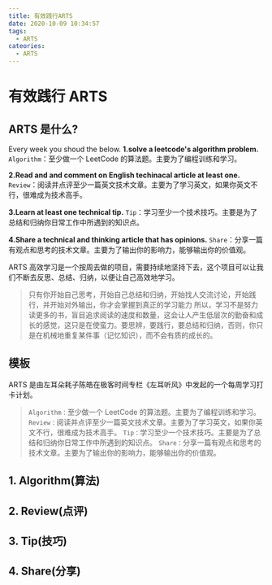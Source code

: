 ```yaml
---
title: 有效践行ARTS
date: 2020-10-09 10:34:57
tags:
  - ARTS
cateories:
  - ARTS
---
```


# 有效践行 ARTS

## ARTS 是什么?

Every week you shoud the below.
**1.solve a leetcode's algorithm problem.**
`Algorithm`：至少做一个 LeetCode 的算法题。主要为了编程训练和学习。

**2.Read and and comment on English techinacal article at least one.**
`Review`：阅读并点评至少一篇英文技术文章。主要为了学习英文，如果你英文不行，很难成为技术高手。

**3.Learn at least one technical tip.**
`Tip`：学习至少一个技术技巧。主要是为了总结和归纳你日常工作中所遇到的知识点。

**4.Share a technical and thinking article that has opinions.**
`Share`：分享一篇有观点和思考的技术文章。主要为了输出你的影响力，能够输出你的价值观。

ARTS 高效学习是一个按周去做的项目，需要持续地坚持下去，这个项目可以让我们不断去反思、总结、归纳，以便让自己高效地学习。

> 只有你开始自己思考，开始自己总结和归纳，开始找人交流讨论，开始践行，并开始对外输出，你才会掌握到真正的学习能力
> 所以，学习不是努力读更多的书，盲目追求阅读的速度和数量，这会让人产生低层次的勤奋和成长的感觉，这只是在使蛮力。要思辨，要践行，要总结和归纳，否则，你只是在机械地重复某件事（记忆知识），而不会有质的成长的。

## 模板

ARTS 是由左耳朵耗子陈皓在极客时间专栏《左耳听风》中发起的一个每周学习打卡计划。

> `Algorithm：`至少做一个 LeetCode 的算法题。主要为了编程训练和学习。\
>  `Review：`阅读并点评至少一篇英文技术文章。主要为了学习英文，如果你英文不行，很难成为技术高手。
> `Tip：`学习至少一个技术技巧。主要是为了总结和归纳你日常工作中所遇到的知识点。
> `Share：`分享一篇有观点和思考的技术文章。主要为了输出你的影响力，能够输出你的价值观。

## 1\. Algorithm(算法)

## 2\. Review(点评)

## 3\. Tip(技巧)

## 4\. Share(分享)
